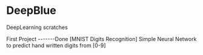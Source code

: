 # DeepBlue
DeepLearning scratches

First Project -------Done [MNIST Digits Recognition] Simple Neural Network to predict hand written digits from [0-9]
